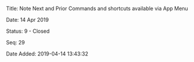 Title:  Note Next and Prior Commands and shortcuts available via App Menu

Date:   14 Apr 2019

Status: 9 - Closed

Seq:    29

Date Added: 2019-04-14 13:43:32

